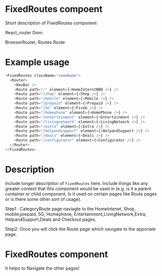 # FixedRoutes compoent

Short description of FixedRoutes component

React_router Dom:

BrowserRouter,
Routes
Route

# Example usage

```js
<FixedRoutes className="someName">
  <Router>
    <NavBar />
    <Route path="/" element={<HomeInterntNBN />} />
    <Route path="/shop" element={<Shop />} />
    <Route path="/mobile" element={<Mobile />} />
    <Route path="/prepaid" element={<Prepaid />} />
    <Route path="/5G" element={<FiveG />} />
    <Route path="/homephone" element={<HomePhone />} />
    <Route path="/entertainment" element={<Entertainment />} />
    <Route path="/livingnetwork" element={<LivingNetwork />} />
    <Route path="/extra" element={<Extra />} />
    <Route path="/helpandsupport" element={<HelpandSupport />} />
    <Route path="/deals" element={<Deals />} />
    <Route path="/configurator" element={<Configurator />} />
  </Router>
</FixedRoutes>
```

# Description

Include longer description of `FixedRoutes` here. Include things like any
greater context that this component would be used in (e.g. is it a parent
container or child component, Is it used on certain pages like Route pages or is
there some other sort of usage).

Step1 : CategoryRoute page naviagte to the HomeIntenet, Shop, mobile,prepaid, 5G, Homephone, Entertainment,LivingNetwork,Extra, HelpandSupport,Deals and Checkout pages.

Step2: Once you will click the Route page which navigate to the apporiate page.

# FixedRoutes component

It helps to Navigate the other pages!
